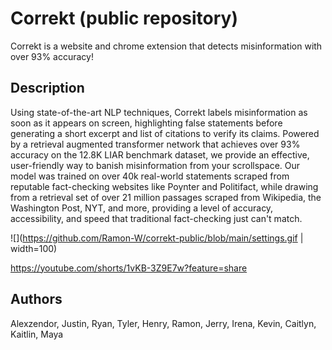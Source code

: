 

# Correkt (public repository)
Correkt is a website and chrome extension that detects misinformation with over 93% accuracy! 

## Description
Using state-of-the-art NLP techniques, Correkt labels misinformation as soon as it appears on screen, highlighting false statements before generating a short excerpt and list of citations to verify its claims. Powered by a retrieval augmented transformer network that achieves over 93% accuracy on the 12.8K LIAR benchmark dataset, we provide an effective, user-friendly way to banish misinformation from your scrollspace. Our model was trained on over 40k real-world statements scraped from reputable fact-checking websites like Poynter and Politifact, while drawing from a retrieval set of over 21 million passages scraped from Wikipedia, the Washington Post, NYT, and more, providing a level of accuracy, accessibility, and speed that traditional fact-checking just can't match. 

![](https://github.com/Ramon-W/correkt-public/blob/main/settings.gif | width=100) 

https://youtube.com/shorts/1vKB-3Z9E7w?feature=share

## Authors
Alexzendor, Justin, Ryan, Tyler, Henry, Ramon, Jerry, Irena, Kevin, Caitlyn, Kaitlin, Maya

